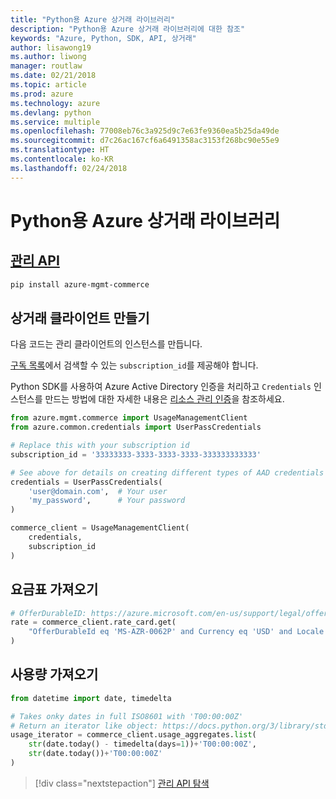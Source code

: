 ```yaml
---
title: "Python용 Azure 상거래 라이브러리"
description: "Python용 Azure 상거래 라이브러리에 대한 참조"
keywords: "Azure, Python, SDK, API, 상거래"
author: lisawong19
ms.author: liwong
manager: routlaw
ms.date: 02/21/2018
ms.topic: article
ms.prod: azure
ms.technology: azure
ms.devlang: python
ms.service: multiple
ms.openlocfilehash: 77008eb76c3a925d9c7e63fe9360ea5b25da49de
ms.sourcegitcommit: d7c26ac167cf6a6491358ac3153f268bc90e55e9
ms.translationtype: HT
ms.contentlocale: ko-KR
ms.lasthandoff: 02/24/2018
---
```

# <a name="azure-commerce-libraries-for-python"></a>Python용 Azure 상거래 라이브러리

## <a name="management-apipythonapioverviewazurecommercemanagement"></a>[관리 API](/python/api/overview/azure/commerce/management)

```bash
pip install azure-mgmt-commerce
```
## <a name="create-the-commerce-client"></a>상거래 클라이언트 만들기

다음 코드는 관리 클라이언트의 인스턴스를 만듭니다.

[구독 목록](https://manage.windowsazure.com/#Workspaces/AdminTasks/SubscriptionMapping)에서 검색할 수 있는 ``subscription_id``를 제공해야 합니다.

Python SDK를 사용하여 Azure Active Directory 인증을 처리하고 ``Credentials`` 인스턴스를 만드는 방법에 대한 자세한 내용은 [리소스 관리 인증](/python/azure/python-sdk-azure-authenticate)을 참조하세요.

```python
from azure.mgmt.commerce import UsageManagementClient
from azure.common.credentials import UserPassCredentials

# Replace this with your subscription id
subscription_id = '33333333-3333-3333-3333-333333333333'

# See above for details on creating different types of AAD credentials
credentials = UserPassCredentials(
    'user@domain.com',  # Your user
    'my_password',      # Your password
)

commerce_client = UsageManagementClient(
    credentials,
    subscription_id
)
``` 

## <a name="get-rate-card"></a>요금표 가져오기

```python
# OfferDurableID: https://azure.microsoft.com/en-us/support/legal/offer-details/
rate = commerce_client.rate_card.get(
    "OfferDurableId eq 'MS-AZR-0062P' and Currency eq 'USD' and Locale eq 'en-US' and RegionInfo eq 'US'"
)
```

## <a name="get-usage"></a>사용량 가져오기

```python
from datetime import date, timedelta

# Takes onky dates in full ISO8601 with 'T00:00:00Z'
# Return an iterator like object: https://docs.python.org/3/library/stdtypes.html#iterator-types
usage_iterator = commerce_client.usage_aggregates.list(
    str(date.today() - timedelta(days=1))+'T00:00:00Z',
    str(date.today())+'T00:00:00Z'
)
```

> [!div class="nextstepaction"]
> [관리 API 탐색](/python/api/overview/azure/commerce/management)